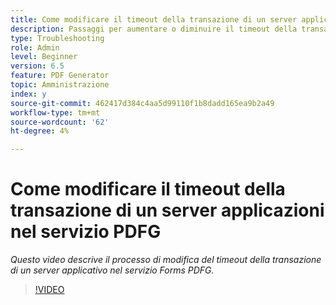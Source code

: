 ```yaml
---
title: Come modificare il timeout della transazione di un server applicazioni nel servizio PDFG
description: Passaggi per aumentare o diminuire il timeout della transazione di un server applicazioni per PDF Generator
type: Troubleshooting
role: Admin
level: Beginner
version: 6.5
feature: PDF Generator
topic: Amministrazione
index: y
source-git-commit: 462417d384c4aa5d99110f1b8dadd165ea9b2a49
workflow-type: tm+mt
source-wordcount: '62'
ht-degree: 4%

---
```



# Come modificare il timeout della transazione di un server applicazioni nel servizio PDFG

*Questo video descrive il processo di modifica del timeout della transazione di un server applicativo nel servizio Forms PDFG.*

>[!VIDEO](https://video.tv.adobe.com/v/335555?quality=9&learn=on)
